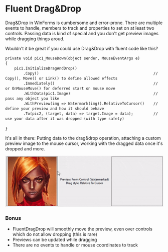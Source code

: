 # Fluent Drag&Drop

Drag&Drop in WinForms is cumbersome and error-prone. There are multiple events to handle, members to track and properties to set on at least two controls.
Passing data is kind of special and you don't get preview images while dragging things aroud.

Wouldn't it be great if you could use Drag&Drop with fluent code like this?

```
private void pic1_MouseDown(object sender, MouseEventArgs e)
{
    pic1.InitializeDragAndDrop()
        .Copy()                                                   // Copy(), Move() or Link() to define allowed effects
        .Immediately()                                            // or OnMouseMove() for deferred start on mouse move
        .WithData(pic1.Image)                                     // pass any object you like
        .WithPreview(img => Watermark(img)).RelativeToCursor()    // define your preview and how it should behave
        .To(pic2, (target, data) => target.Image = data);         // use your data after it was dropped (with type safety)

}

```
It's all in there: Putting data to the drag&drop operation, attaching a custom preview image to the mouse cursor, working with the dragged data once it's dropped and more.

![Screenshot](doc/4.gif)

### Bonus
 - FluentDragDrop will smoothly move the preview, even over controls which do not allow dropping (this is rare)
 - Previews can be updated while dragging
 - There are no events to handle or mouse coordinates to track
